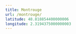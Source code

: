 ```yaml
---
title: Montrouge
url: /montrouge/
latitude: 48.818854400000006
longitude: 2.3194375000000003
---
```

